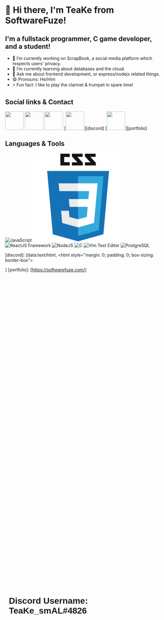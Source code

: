 # 👋 Hi there, I'm TeaKe from SoftwareFuze!

## I'm a fullstack programmer, C game developer, and a student!
- 🔭 I’m currently working on ScrapBook, a social media platform which respects users' privacy.
- 🌱 I’m currently learning about databases and the cloud.
- 💬 Ask me about frontend development, or express/nodejs related things.
- 😄 Pronouns: He/Him
- ⚡ Fun fact: I like to play the clarinet & trumpet in spare time!

## Social links & Contact
[<img src="https://i.pinimg.com/originals/8f/c3/7b/8fc37b74b608a622588fbaa361485f32.png" width="60px" height="60px" />][email]
[<img src="https://blog.codepen.io/wp-content/uploads/2012/06/Button-Black-Large.png" width="60px" height="60px" />][codepen]
[<img src="https://i.pinimg.com/originals/48/e0/73/48e07378e01dd719c060c1f2f2b5cb00.png" width="60px" height="60px" />][github]
[<img src="https://www.clipartmax.com/png/middle/307-3072089_discord-logo-computer-icons-reddit-discord-icon.png" width="60px" height="60px" />][discord]
[<img src="https://i.pinimg.com/originals/1d/b9/9d/1db99daa9371bf0989f05a0bc12e2b9e.png" width="60px" height="60px" />][portfolio]

## Languages & Tools
![JavaScript](https://img.favpng.com/2/12/22/javascript-icon-png-favpng-ruDBDhxzVxWHgXXtH2Hi1XzJf.jpg)
![CSS](https://raw.githubusercontent.com/github/explore/6c6508f34230f0ac0d49e847a326429eefbfc030/topics/css/css.png)
![ReactJS Framework](https://react-metismenu-icons.vermiliontrr8.fun/img/376498.png)
![NodeJS](https://cdn.iconscout.com/icon/free/png-512/node-js-1-1174935.png)
![C](https://cdn.iconscout.com/icon/free/png-512/c-programming-569564.png)
![Vim Text Editor](https://user-images.githubusercontent.com/8083855/30329899-bffb884c-97e4-11e7-8b93-f8e4bed7338a.png)
![PostgreSQL](https://cdn.iconscout.com/icon/free/png-512/postgresql-226047.png)

[email]: [mailto:atticus@softwarefuze.com]
[codepen]: [https://codepen.io/TeaKe_smAL]
[github]: [https://github.com/SoftwareFuze]
[discord]: [data:text/html, \<html style="margin: 0; padding: 0; box-sizing: border-box"><h1 style="font-family: arial; position: absolute; top: 50%; left: 50%; transform: translate(-50%, -50%)">Discord Username: TeaKe_smAL#4826</h1></html>]
[portfolio]: [https://softwarefuze.com/]

